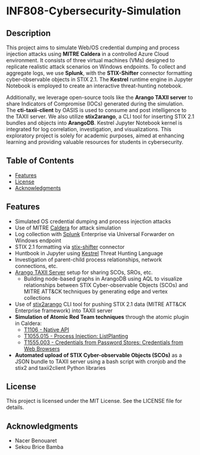 # INF808-Cybersecurity-Simulation

## Description

This project aims to simulate Web/OS credential dumping and process injection attacks using **MITRE Caldera** in a controlled Azure Cloud environment. It consists of three virtual machines (VMs) designed to replicate realistic attack scenarios on Windows endpoints. To collect and aggregate logs, we use **Splunk**, with the **STIX-Shifter** connector formatting cyber-observable objects in STIX 2.1. The **Kestrel** runtime engine in Jupyter Notebook is employed to create an interactive threat-hunting notebook.

Additionally, we leverage open-source tools like the **Arango TAXII server** to share Indicators of Compromise (IOCs) generated during the simulation. The **cti-taxii-client** by OASIS is used to consume and post intelligence to the TAXII server. We also utilize **stix2arango**, a CLI tool for inserting STIX 2.1 bundles and objects into **ArangoDB**. Kestrel Jupyter Notebook kernel is integrated for log correlation, investigation, and visualizations. This exploratory project is solely for academic purposes, aimed at enhancing learning and providing valuable resources for students in cybersecurity.

## Table of Contents

- [Features](#features)
- [License](#license)
- [Acknowledgments](#acknowledgments)

## Features

- Simulated OS credential dumping and process injection attacks
- Use of MITRE [Caldera](https://github.com/mitre/caldera) for attack simulation
- Log collection with [Splunk](https://github.com/splunk) Enterprise via Universal Forwarder on Windows endpoint
- STIX 2.1 formatting via [stix-shifter](https://github.com/opencybersecurityalliance/stix-shifter) connector
- Huntbook in Jupyter using [Kestrel](https://github.com/opencybersecurityalliance/kestrel-lang) Threat Hunting Language
- Investigation of parent-child process relationships, network connections, etc.
- [Arango TAXII Server](https://github.com/muchdogesec/arango_taxii_server) setup for sharing SCOs, SROs, etc.
  - Building node-based graphs in ArangoDB using AQL to visualize relationships between STIX Cyber-observable Objects (SCOs) and MITRE ATT&CK techniques by generating edge and vertex collections
- Use of [stix2arango](https://github.com/muchdogesec/stix2arango) CLI tool for pushing STIX 2.1 data (MITRE ATT&CK Enterprise framework) into TAXII server
- **Simulation of Atomic Red Team techniques** through the atomic plugin in Caldera:
  - [T1106 - Native API](https://github.com/redcanaryco/atomic-red-team/blob/master/atomics/T1106/T1106.md#atomic-test-5---run-shellcode-via-syscall-in-go)
  - [T1055.015 - Process Injection: ListPlanting](https://github.com/redcanaryco/atomic-red-team/blob/master/atomics/T1055.015/T1055.015.md)
  - [T1555.003 - Credentials from Password Stores: Credentials from Web Browsers](https://github.com/redcanaryco/atomic-red-team/blob/master/atomics/T1555.003/T1555.003.md#atomic-test-3---lazagne---credentials-from-browser)
- **Automated upload of STIX Cyber-observable Objects (SCOs)** as a JSON bundle to TAXII server using a bash script with cronjob and the stix2 and taxii2client Python libraries

## License

This project is licensed under the MIT License. See the LICENSE file for details.

## Acknowledgments
- Nacer Benouaret
- Sekou Brice Bamba
